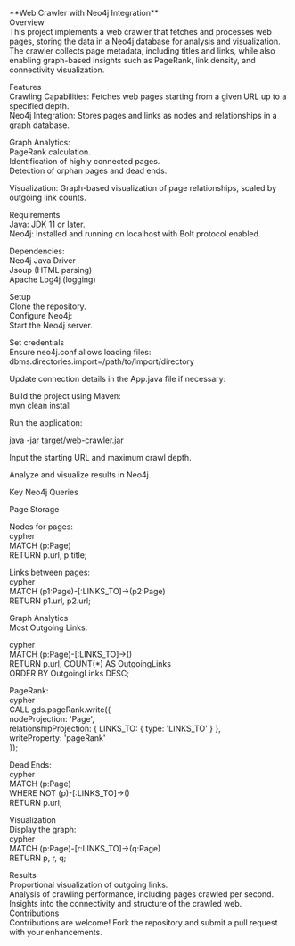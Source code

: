 \*\*Web Crawler with Neo4j Integration\*\*  
Overview  
This project implements a web crawler that fetches and processes web pages, storing the data in a Neo4j database for analysis and visualization. The crawler collects page metadata, including titles and links, while also enabling graph-based insights such as PageRank, link density, and connectivity visualization.

Features  
Crawling Capabilities: Fetches web pages starting from a given URL up to a specified depth.  
Neo4j Integration: Stores pages and links as nodes and relationships in a graph database.

Graph Analytics:  
PageRank calculation.  
Identification of highly connected pages.  
Detection of orphan pages and dead ends.

Visualization: Graph-based visualization of page relationships, scaled by outgoing link counts.

Requirements  
Java: JDK 11 or later.  
Neo4j: Installed and running on localhost with Bolt protocol enabled.

Dependencies:  
Neo4j Java Driver  
Jsoup (HTML parsing)  
Apache Log4j (logging)

Setup  
Clone the repository.  
Configure Neo4j:  
Start the Neo4j server.

Set credentials   
Ensure neo4j.conf allows loading files:  
dbms.directories.import=/path/to/import/directory

Update connection details in the App.java file if necessary:

Build the project using Maven:  
mvn clean install

Run the application:

java \-jar target/web-crawler.jar

Input the starting URL and maximum crawl depth.

Analyze and visualize results in Neo4j.

Key Neo4j Queries

Page Storage

Nodes for pages:  
cypher  
MATCH (p:Page)  
RETURN p.url, p.title;

Links between pages:  
cypher  
MATCH (p1:Page)-\[:LINKS\_TO\]-\>(p2:Page)  
RETURN p1.url, p2.url;

Graph Analytics  
Most Outgoing Links:

cypher  
MATCH (p:Page)-\[:LINKS\_TO\]-\>()  
RETURN p.url, COUNT(\*) AS OutgoingLinks  
ORDER BY OutgoingLinks DESC;

PageRank:  
cypher  
CALL gds.pageRank.write({  
  nodeProjection: 'Page',  
  relationshipProjection: { LINKS\_TO: { type: 'LINKS\_TO' } },  
  writeProperty: 'pageRank'  
});

Dead Ends:  
cypher  
MATCH (p:Page)  
WHERE NOT (p)-\[:LINKS\_TO\]-\>()  
RETURN p.url;

Visualization  
Display the graph:  
cypher  
MATCH (p:Page)-\[r:LINKS\_TO\]-\>(q:Page)  
RETURN p, r, q;

Results  
Proportional visualization of outgoing links.  
Analysis of crawling performance, including pages crawled per second.  
Insights into the connectivity and structure of the crawled web.  
Contributions  
Contributions are welcome\! Fork the repository and submit a pull request with your enhancements.  
